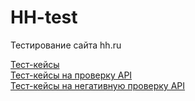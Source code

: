 # HH-test
Тестирование сайта hh.ru

<a href = "https://github.com/mikarina22/HH-test/blob/main/test-cases-hh.md">Тест-кейсы  </a> </br>
<a href = "https://github.com/mikarina22/HH-test/blob/main/test-cases-API-hh.md">Тест-кейсы на проверку API  </a> </br>
<a href = "https://github.com/mikarina22/HH-test/blob/main/negative-cases-API-hh.md">Тест-кейсы на негативную проверку API </a> </br>
